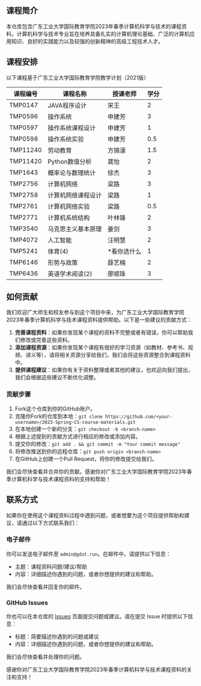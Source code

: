 ## 课程简介

本仓库包含广东工业大学国际教育学院2023年春季计算机科学与技术的课程资料。计算机科学与技术专业旨在培养具备扎实的计算机理论基础、广泛的计算机应用知识、良好的实践能力以及较强的创新精神的高级工程技术人才。

## 课程安排

以下课程基于广东工业大学国际教育学院教学计划（2021版）

| 课程编号 | 课程名称           | 授课老师    | 学分 |
| -------- | ------------------ | ----------- | ---- |
| TMP0147  | JAVA程序设计       | 宋王        | 2    |
| TMP0596  | 操作系统           | 申建芳      | 3    |
| TMP0597  | 操作系统课程设计   | 申建芳      | 1    |
| TMP0598  | 操作系统实验       | 申建芳      | 0.5  |
| TMP11240 | 劳动教育           | 方锦濠      | 1.5  |
| TMP11420 | Python数值分析     | 龚怡        | 2    |
| TMP1643  | 概率论与数理统计   | 徐杰        | 3    |
| TMP2756  | 计算机网络         | 梁路        | 3    |
| TMP2758  | 计算机网络课程设计 | 梁路        | 1    |
| TMP2761  | 计算机网络实验     | 梁路        | 0.5  |
| TMP2771  | 计算机系统结构     | 叶林锋      | 2    |
| TMP3540  | 马克思主义基本原理 | 姜剑        | 3    |
| TMP4072  | 人工智能           | 汪明慧      | 2    |
| TMP5241  | 体育(4)            | *看你选什么 | 1    |
| TMP6146  | 形势与政策         | 薛艺楠      | 2    |
| TMP6436  | 英语学术阅读(2)    | 廖顺珠      | 3    |

## 如何贡献

我们欢迎广大师生和校友参与到这个项目中来，为广东工业大学国际教育学院2023年春季计算机科学与技术课程资料提供帮助。以下是一些建议的贡献方式：

1. **完善课程资料**：如果你发现某个课程的资料不完整或者有错误，你可以帮助我们修改或完善这些资料。
2. **添加课程资源**：如果你发现某个课程有很好的学习资源（如教材、参考书、视频、讲义等），请将相关资源分享给我们，我们会将这些资源整合到课程资料中。
3. **提供课程建议**：如果你有关于资料整理或者其他的建议，也欢迎向我们提出，我们会根据这些建议不断优化调整。

### 贡献步骤

1. Fork这个仓库到你的GitHub账户。
2. 克隆你Fork的仓库到本地：`git clone https://github.com/<your-username>/2023-Spring-CS-course-materials.git`
3. 在本地创建一个新的分支：`git checkout -b <branch-name>`
4. 根据上述提到的贡献方式进行相应的修改或添加内容。
5. 提交你的修改：`git add . && git commit -m "Your commit message"`
6. 将修改推送到你的远程仓库：`git push origin <branch-name>`
7. 在GitHub上创建一个Pull Request，将你的修改提交给我们。

我们会尽快查看并合并你的贡献。感谢你对广东工业大学国际教育学院2023年春季计算机科学与技术课程资料的支持和帮助！

## 联系方式

如果你在使用这个课程资料过程中遇到问题，或者想要为这个项目提供帮助和建议，请通过以下方式联系我们：

### 电子邮件

你可以发送电子邮件至 `admin@gdut.run`。在邮件中，请提供以下信息：

- 主题：课程资料问题/建议/帮助
- 内容：详细描述你遇到的问题，或者你想提供的建议和帮助。

我们会尽快查看并回复你的邮件。

### GitHub Issues

你也可以在本仓库的 [Issues](https://github.com/GDUTINTL/2023-Spring-CS-course-materials/issues) 页面提交问题或建议。请在提交 Issue 时提供以下信息：

- 标题：简要描述你遇到的问题或建议
- 内容：详细描述你遇到的问题，或者你想提供的建议和帮助。

我们会尽快查看并处理你的问题。

感谢你对广东工业大学国际教育学院2023年春季计算机科学与技术课程资料的关注和支持！